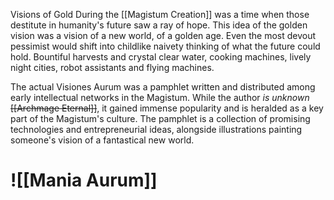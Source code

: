 Visions of Gold
During the [[Magistum Creation]] was a time when those destitute in humanity's future saw a ray of hope. 
This idea of the golden vision was a vision of a new world, of a golden age. Even the most devout pessimist would shift into childlike naivety thinking of what the future could hold. 
Bountiful harvests and crystal clear water, cooking machines, lively night cities, robot assistants and flying machines. 

The actual Visiones Aurum was a pamphlet written and distributed among early intellectual networks in the Magistum. While the author _is unknown_ ~~[[Archmage Eternal]]~~, it gained immense popularity and is heralded as a key part of the Magistum's culture. 
The pamphlet is a collection of promising technologies and entrepreneurial ideas, alongside illustrations painting someone's vision of a fantastical new world. 
# ![[Mania Aurum]]